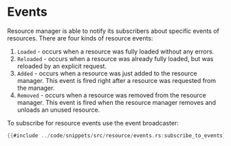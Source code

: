 # Events

Resource manager is able to notify its subscribers about specific events of resources. There are four kinds of resource
events:

1) `Loaded` - occurs when a resource was fully loaded without any errors. 
2) `Reloaded` - occurs when a resource was already fully loaded, but was reloaded by an explicit request.
3) `Added` - occurs when a resource was just added to the resource manager. This event is fired right after a resource
was requested from the manager.
4) `Removed` - occurs when a resource was removed from the resource manager. This event is fired when the resource 
manager removes and unloads an unused resource. 

To subscribe for resource events use the event broadcaster:

```rust
{{#include ../code/snippets/src/resource/events.rs:subscribe_to_events}}
```